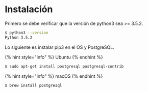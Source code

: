 # Instalación

Primero se debe verificar que la versión de python3 sea &gt;= 3.5.2.

```bash
$ python3 --version
Python 3.5.2
```

Lo siguiente es instalar pip3 en el OS y PostgreSQL.

{% hint style="info" %}
Ubuntu
{% endhint %}

```bash
$ sudo apt-get install postgresql postgresql-contrib
```

{% hint style="info" %}
macOS
{% endhint %}

```bash
$ brew install postgresql
```

